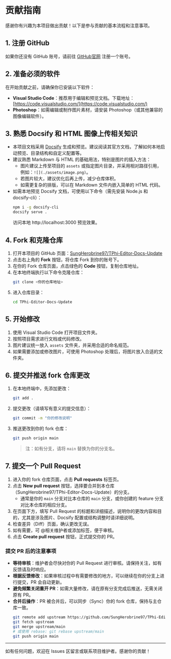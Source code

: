 # 贡献指南

感谢你有兴趣为本项目做出贡献！以下是参与贡献的基本流程和注意事项。

## 1. 注册 GitHub

如果你还没有 GitHub 账号，请前往 [GitHub官网](https://github.com/) 注册一个账号。

## 2. 准备必须的软件

在开始贡献之前，请确保你已安装以下软件：

- **Visual Studio Code**：推荐用于编辑和预览文档。下载地址：[https://code.visualstudio.com/](https://code.visualstudio.com/)
- **Photoshop**：如需编辑或制作图片素材，请安装 Photoshop（或其他兼容的图像编辑软件）。

## 3. 熟悉 Docsify 和 HTML 图像上传相关知识

- 本项目文档采用 [Docsify](https://docsify.js.org/) 生成和预览。建议阅读其官方文档，了解如何本地启动预览、目录结构和自定义配置等。
- 建议熟悉 Markdown 与 HTML 的基础用法，特别是图片的插入方法：
  - 图片建议上传至项目的 `assets` 或指定图片目录，并采用相对路径引用，例如：`![](./assets/image.png)`。
  - 若图片较大，建议优化后再上传，减少仓库体积。
  - 如需更复杂的排版，可以在 Markdown 文件内嵌入简单的 HTML 代码。
- 如需本地预览 Docsify 文档，可使用以下命令（需先安装 Node.js 和 docsify-cli）：
  ```bash
  npm i -g docsify-cli
  docsify serve .
  ```
  访问本地 http://localhost:3000 预览效果。

## 4. Fork 和克隆仓库

1. 打开本项目的 GitHub 页面：[SungHerobrine97/TPhi-Editor-Docs-Update](https://github.com/SungHerobrine97/TPhi-Editor-Docs-Update)
2. 点击右上角的 **Fork** 按钮，将仓库 Fork 到你的账号下。
3. 在你的 Fork 仓库页面，点击绿色的 **Code** 按钮，复制仓库地址。
4. 在本地终端执行以下命令克隆仓库：
   ```bash
   git clone <你的仓库地址>
   ```
5. 进入仓库目录：
   ```bash
   cd TPhi-Editor-Docs-Update
   ```

## 5. 开始修改

1. 使用 Visual Studio Code 打开项目文件夹。
2. 按照项目需求进行文档或代码修改。
3. 图片建议统一放入 `assets` 文件夹，并采用合适的命名规范。
4. 如果需要添加或修改图片，可使用 Photoshop 处理后，将图片放入合适的文件夹。

## 6. 提交并推送 fork 仓库更改

1. 在本地终端中，先添加更改：
   ```bash
   git add .
   ```
2. 提交更改（请填写有意义的提交信息）：
   ```bash
   git commit -m "你的修改说明"
   ```
3. 推送更改到你的 fork 仓库：
   ```bash
   git push origin main
   ```
   > 注：如有分支，请将 `main` 替换为你的分支名。

## 7. 提交一个 Pull Request

1. 进入你的 fork 仓库页面，点击 **Pull requests** 标签页。
2. 点击 **New pull request** 按钮，选择要合并到本仓库（SungHerobrine97/TPhi-Editor-Docs-Update）的分支。  
   - 通常是你的 `main` 分支对比本仓库的 `main` 分支，或你创建的 feature 分支对比本仓库的相应分支。
3. 在页面下方，填写 Pull Request 的标题和详细描述，说明你的更改内容和目的，尤其是涉及图片、Docsify 配置或结构调整时请详细说明。
4. 检查差异（Diff）页面，确认更改无误。
5. 如有需要，可 @相关维护者或添加标签，便于审核。
6. 点击 **Create pull request** 按钮，正式提交你的 PR。

### 提交 PR 后的注意事项

- **等待审核**：维护者会尽快对你的 Pull Request 进行审核。请保持关注，如有反馈请及时响应。
- **根据反馈修改**：如果审核过程中有需要修改的地方，可以继续在你的分支上进行提交，PR 会自动更新。
- **避免频繁关闭重开 PR**：如需大量修改，请在原有分支完成后推送，无需关闭原有 PR。
- **合并后操作**：PR 被合并后，可以同步（Sync）你的 fork 仓库，保持与主仓库一致。  
  ```bash
  git remote add upstream https://github.com/SungHerobrine97/TPhi-Editor-Docs-Update.git
  git fetch upstream
  git merge upstream/main
  # 或使用 rebase: git rebase upstream/main
  git push origin main
  ```

---

如有任何问题，欢迎在 Issues 区留言或联系项目维护者。感谢你的贡献！